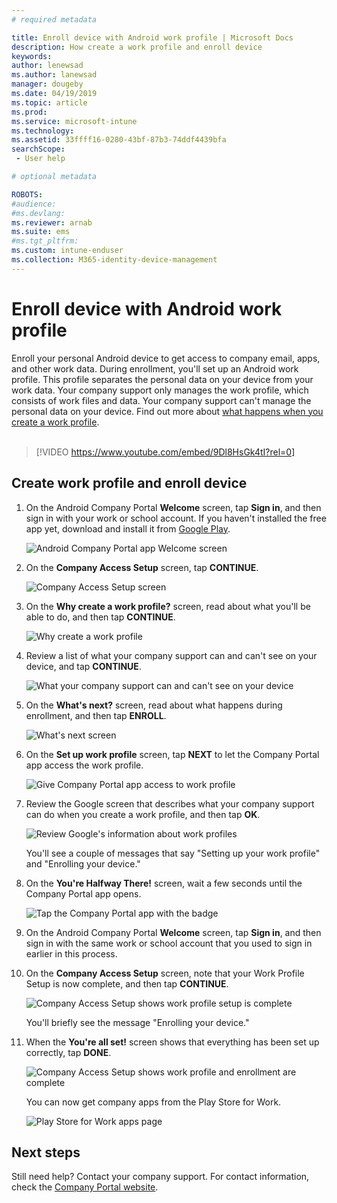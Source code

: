 ```yaml
---
# required metadata

title: Enroll device with Android work profile | Microsoft Docs
description: How create a work profile and enroll device
keywords:
author: lenewsad
ms.author: lanewsad
manager: dougeby
ms.date: 04/19/2019
ms.topic: article
ms.prod:
ms.service: microsoft-intune
ms.technology:
ms.assetid: 33ffff16-0280-43bf-87b3-74ddf4439bfa
searchScope:
 - User help

# optional metadata

ROBOTS:  
#audience:
#ms.devlang:
ms.reviewer: arnab
ms.suite: ems
#ms.tgt_pltfrm:
ms.custom: intune-enduser
ms.collection: M365-identity-device-management
---
```



# Enroll device with Android work profile

Enroll your personal Android device to get access to company email, apps, and other work data. During enrollment, you'll set up an Android work profile. This profile separates the personal data on your device from your work data. Your company support only manages the work profile, which consists of work files and data. Your company support can't manage the personal data on your device. Find out more about [what happens when you create a work profile](what-happens-when-you-create-a-work-profile-android.md).  
</br>
> [!VIDEO https://www.youtube.com/embed/9Dl8HsGk4tI?rel=0]

## Create work profile and enroll device

1. On the Android Company Portal **Welcome** screen, tap **Sign in**, and then sign in with your work or school account. If you haven't installed the free app yet, download and install it from [Google Play](https://play.google.com/store/apps/details?id=com.microsoft.windowsintune.companyportal).

    ![Android Company Portal app Welcome screen](./media/and-enroll-0-welcome-screen.png)

2. On the **Company Access Setup** screen, tap **CONTINUE**.

    ![Company Access Setup screen](/intune/media/android_cp_enroll_01_1709_new.png)

3. On the **Why create a work profile?** screen, read about what you'll be able to do, and then tap **CONTINUE**.

    ![Why create a work profile](./media/andr-afw-why-create-a-work-profile.png)

4. Review a list of what your company support can and can't see on your device, and tap **CONTINUE**.

    ![What your company support can and can't see on your device](/intune/media/android_cp_enroll_02_after_1710.png)

5. On the **What's next?** screen, read about what happens during enrollment, and then tap **ENROLL**.

    ![What's next screen](/intune/media/android_work_cp_enroll_03_after_1710.png)

6. On the **Set up work profile** screen, tap **NEXT** to let the Company Portal app access the work profile.

    ![Give Company Portal app access to work profile](./media/andr-afw-tap-next-to-set-up-work-profile.png)

7. Review the Google screen that describes what your company support can do when you create a work profile, and then tap **OK**.

    ![Review Google's information about work profiles](./media/andr-afw-google-screen-what-it-can-do.png)

    You'll see a couple of messages that say "Setting up your work profile" and "Enrolling your device."

8. On the **You're Halfway There!** screen, wait a few seconds until the Company Portal app opens.

    ![Tap the Company Portal app with the badge](./media/andr-afw-tap-work-badged-company-portal-icon2.png)

9. On the Android Company Portal **Welcome** screen, tap **Sign in**, and then sign in with the same work or school account that you used to sign in earlier in this process.

10. On the **Company Access Setup** screen, note that your Work Profile Setup is now complete, and then tap **CONTINUE**.

    ![Company Access Setup shows work profile setup is complete](./media/andr-afw-work-profile-now-set-up.png)

    You'll briefly see the message "Enrolling your device."

11. When the **You're all set!** screen shows that everything has been set up correctly, tap **DONE**.

    ![Company Access Setup shows work profile and enrollment are complete](/intune/media/android_work_cp_enroll_04_after_1710.png)

    You can now get company apps from the Play Store for Work.

    ![Play Store for Work apps page](./media/andr-afw-tap-work-play-store-icon.png)

## Next steps  

Still need help? Contact your company support. For contact information, check the [Company Portal website](https://go.microsoft.com/fwlink/?linkid=2010980).
